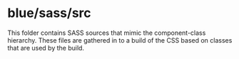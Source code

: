 # blue/sass/src

This folder contains SASS sources that mimic the component-class hierarchy. These files
are gathered in to a build of the CSS based on classes that are used by the build.
